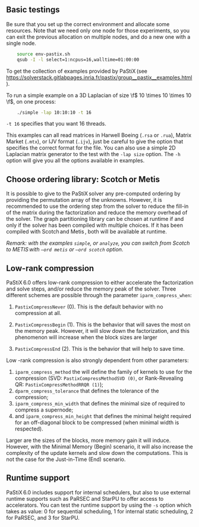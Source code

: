 
## Basic testings

Be sure that you set up the correct environment and allocate some
resources. Note that we need only one node for those experiments, so you
can exit the previous allocation on multiple nodes, and do a new one
with a single node.

```bash
    source env-pastix.sh
    qsub -I -l select=1:ncpus=16,walltime=01:00:00
```

To get the collection of examples provided by PaStiX (see
<https://solverstack.gitlabpages.inria.fr/pastix/group__pastix__examples.html>).

To run a simple example on a 3D Laplacian of size \f$ 10 \times 10 \times 10 \f$, on one process:

```bash
    ./simple -lap 10:10:10 -t 16
```

`-t 16` specifies that you want 16 threads.

This examples can all read matrices in Harwell Boeing (`.rsa` or `.rua`),
Matrix Market (`.mtx`), or IJV format (`.ijv`), just be careful to give
the option that specifies the correct format for the file. You can also
use a simple 2D Laplacian matrix generator to the test with the
`-lap size` option. The `-h` option will give you all the options
available in examples.

## Choose ordering library: Scotch or Metis

It is possible to give to the PaStiX solver any pre-computed ordering by
providing the permutation array of the unknowns. However, it is
recommended to use the ordering step from the solver to reduce the
fill-in of the matrix during the factorization and reduce the memory
overhead of the solver. The graph partitioning library can be chosen at
runtime if and only if the solver has been compiled with multiple
choices. If it has been compiled with Scotch and Metis , both will be
available at runtime.

*Remark: with the examples `simple`, or `analyze`, you can switch from
Scotch to METIS with `–ord metis` or `–ord scotch` option.*

## Low-rank compression

PaStiX 6.0 offers low-rank compression to either accelerate the
factorization and solve steps, and/or reduce the memory peak of the
solver. Three different schemes are possible through the parameter
`iparm_compress_when`:

1.  `PastixCompressNever` (0). This is the default behavior with no
    compression at all.

2.  `PastixCompressBegin` (1). This is the behavior that will saves the
    most on the memory peak. However, it will slow down the
    factorization, and this phenomenon will increase when the block
    sizes are larger

3.  `PastixCompressEnd` (2). This is the behavior that will help to save
    time.

Low -rank compression is also strongly dependent from other parameters:

  1. `iparm_compress_method` the will define the family of kernels to use
  for the compression (SVD: `PastixCompressMethodSVD (0)`, or
  Rank-Revealing QR: `PastixCompressMethodRRQR (1)`);
  2. `dparm_compress_tolerance` that defines the tolerance of the
  compression;
  3. `iparm_compress_min_width` that defines the minimal size of required
  to compress a supernode;
  4. and `iparm_compress_min_height` that defines the minimal height required
  for an off-diagonal block to be compressed (when minimal width is
  respected).

Larger are the sizes of the blocks, more memory gain it will induce.
However, with the Minimal Memory (Begin) scenario, it will also increase
the complexity of the update kernels and slow down the computations.
This is not the case for the Just-in-Time (End) scenario.

## Runtime support

PaStiX 6.0 includes support for internal schedulers, but also to use
external runtime supports such as PaRSEC and StarPU to offer access to
accelerators. You can test the runtime support by using the `-s` option
which takes as value: $0$ for sequential scheduling, $1$ for internal
static scheduling, $2$ for PaRSEC, and $3$ for StarPU.
